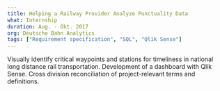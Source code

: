 ```yaml
---
title: Helping a Railway Provider Analyze Punctuality Data 
what: Internship
duration: Aug. - Okt. 2017
org: Deutsche Bahn Analytics
tags: ["Requirement specification", "SQL", "Qlik Sense"]
--- 
```


Visually identify critical waypoints and stations for timeliness in national long distance rail transportation. Development of a dashboard with Qlik Sense. Cross division reconciliation of project-relevant terms and definitions.